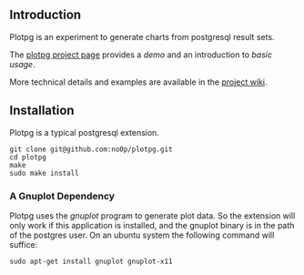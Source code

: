 ## Introduction

Plotpg is an experiment to generate charts from postgresql result sets.

The <a href="http://no0p.github.io/plotpg/">plotpg project page</a> provides a *demo* and an introduction to *basic usage*.

More technical details and examples are available in the <a href="https://github.com/no0p/plotpg/wiki">project wiki</a>.

## Installation

Plotpg is a typical postgresql extension.

```
git clone git@github.com:no0p/plotpg.git
cd plotpg
make
sudo make install
```

### A Gnuplot Dependency

Plotpg uses the *gnuplot* program to generate plot data.  So the extension will only work if this application is installed, and the gnuplot binary is in the path of the postgres user.  On an ubuntu system the following command will suffice:

```
sudo apt-get install gnuplot gnuplot-x11
```


